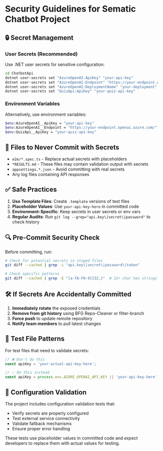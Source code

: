 # Security Guidelines for Sematic Chatbot Project

## 🔒 Secret Management

### User Secrets (Recommended)
Use .NET user secrets for sensitive configuration:

```bash
cd ChatbotApi
dotnet user-secrets set "AzureOpenAI:ApiKey" "your-api-key"
dotnet user-secrets set "AzureOpenAI:Endpoint" "https://your-endpoint.openai.azure.com/"
dotnet user-secrets set "AzureOpenAI:DeploymentName" "your-deployment"
dotnet user-secrets set "QuizApi:ApiKey" "your-quiz-api-key"
```

### Environment Variables
Alternatively, use environment variables:

```bash
$env:AzureOpenAI__ApiKey = "your-api-key"
$env:AzureOpenAI__Endpoint = "https://your-endpoint.openai.azure.com/"
$env:QuizApi__ApiKey = "your-quiz-api-key"
```

## 🚨 Files to Never Commit with Secrets

- `e2e/*.spec.ts` - Replace actual secrets with placeholders
- `*RESULTS.md` - These files may contain validation output with secrets
- `appsettings.*.json` - Avoid committing with real secrets
- Any log files containing API responses

## ✅ Safe Practices

1. **Use Template Files**: Create `.template` versions of test files
2. **Placeholder Values**: Use `your-api-key-here` in committed code
3. **Environment-Specific**: Keep secrets in user secrets or env vars
4. **Regular Audits**: Run `git log --grep="api.key\|secret\|password"` to check history

## 🔍 Pre-Commit Security Check

Before committing, run:

```bash
# Check for potential secrets in staged files
git diff --cached | grep -i "api.key\|secret\|password\|token"

# Check specific patterns
git diff --cached | grep -E "[a-fA-F0-9]{32,}"  # 32+ char hex strings
```

## 🛠️ If Secrets Are Accidentally Committed

1. **Immediately rotate** the exposed credentials
2. **Remove from git history** using BFG Repo-Cleaner or filter-branch
3. **Force push** to update remote repository
4. **Notify team members** to pull latest changes

## 📝 Test File Patterns

For test files that need to validate secrets:

```typescript
// ❌ Don't do this
const apiKey = 'your-actual-api-key-here';

// ✅ Do this instead
const apiKey = process.env.AZURE_OPENAI_API_KEY || 'your-api-key-here';
```

## 🎯 Configuration Validation

The project includes configuration validation tests that:
- Verify secrets are properly configured
- Test external service connectivity
- Validate fallback mechanisms
- Ensure proper error handling

These tests use placeholder values in committed code and expect developers to replace them with actual values for testing.
